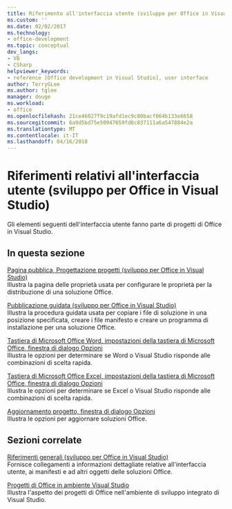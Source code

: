 ```yaml
---
title: Riferimento all'interfaccia utente (sviluppo per Office in Visual Studio) | Documenti Microsoft
ms.custom: ''
ms.date: 02/02/2017
ms.technology:
- office-development
ms.topic: conceptual
dev_langs:
- VB
- CSharp
helpviewer_keywords:
- reference [Office development in Visual Studio], user interface
author: TerryGLee
ms.author: tglee
manager: douge
ms.workload:
- office
ms.openlocfilehash: 21ce46027f9c19afd1ec9c80bacf064b133e6658
ms.sourcegitcommit: 6a9d5bd75e50947659fd6c837111a6a547884e2a
ms.translationtype: MT
ms.contentlocale: it-IT
ms.lasthandoff: 04/16/2018
---
```

# <a name="user-interface-reference-office-development-in-visual-studio"></a>Riferimenti relativi all'interfaccia utente (sviluppo per Office in Visual Studio)
  Gli elementi seguenti dell'interfaccia utente fanno parte di progetti di Office in Visual Studio.  
  
## <a name="in-this-section"></a>In questa sezione  
 [Pagina pubblica, Progettazione progetti &#40;sviluppo per Office in Visual Studio&#41;](../vsto/publish-page-project-designer-office-development-in-visual-studio.md)  
 Illustra la pagina delle proprietà usata per configurare le proprietà per la distribuzione di una soluzione Office.  
  
 [Pubblicazione guidata &#40;sviluppo per Office in Visual Studio&#41;](../vsto/publish-wizard-office-development-in-visual-studio.md)  
 Illustra la procedura guidata usata per copiare i file di soluzione in una posizione specificata, creare i file manifesto e creare un programma di installazione per una soluzione Office.  
  
 [Tastiera di Microsoft Office Word, impostazioni della tastiera di Microsoft Office, finestra di dialogo Opzioni](../vsto/microsoft-office-word-keyboard-microsoft-office-keyboard-settings-options-dialog-box.md)  
 Illustra le opzioni per determinare se Word o Visual Studio risponde alle combinazioni di scelta rapida.  
  
 [Tastiera di Microsoft Office Excel, impostazioni della tastiera di Microsoft Office, finestra di dialogo Opzioni](../vsto/microsoft-office-excel-keyboard-microsoft-office-keyboard-settings-options-dialog-box.md)  
 Illustra le opzioni per determinare se Excel o Visual Studio risponde alle combinazioni di scelta rapida.  
  
 [Aggiornamento progetto, finestra di dialogo Opzioni](../vsto/project-upgrade-options-dialog-box.md)  
 Illustra le opzioni per aggiornare soluzioni Office.  
  
## <a name="related-sections"></a>Sezioni correlate  
 [Riferimenti generali &#40;sviluppo per Office in Visual Studio&#41;](../vsto/general-reference-office-development-in-visual-studio.md)  
 Fornisce collegamenti a informazioni dettagliate relative all'interfaccia utente, ai manifesti e ad altri oggetti delle soluzioni Office.  
  
 [Progetti di Office in ambiente Visual Studio](../vsto/office-projects-in-the-visual-studio-environment.md)  
 Illustra l'aspetto dei progetti di Office nell'ambiente di sviluppo integrato di Visual Studio.  
  
  